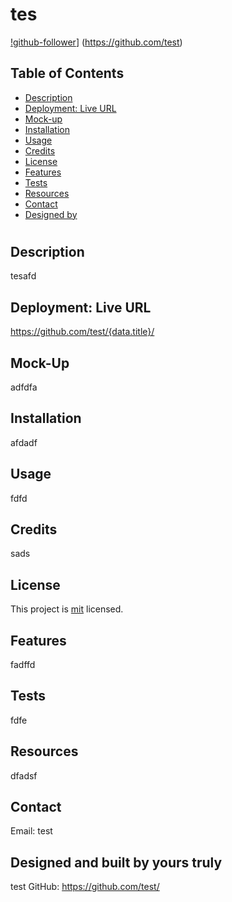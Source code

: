 
  # tes 
  [!github-follower](https://img.shields.io/github/followers/test?label=Follow&logoColor=lightgreye&style=social)]
  (https://github.com/test)

  ## Table of Contents 
  * [Description](#Description)
  * [Deployment: Live URL](#Deployment:-Live-URL)
  * [Mock-up](#Mock-up)
  * [Installation](#Installation)
  * [Usage](#Usage)
  * [Credits](#Credits)
  * [License](#License)
  * [Features](#Features)
  * [Tests](#Tests)
  * [Resources](#Resources)
  * [Contact](#Contact)
  * [Designed by](#Designed-and-built-by-yours-truly)
  #
  
  ## Description 
  tesafd 

  ## Deployment: Live URL
  https://github.com/test/{data.title}/ 

  ## Mock-Up
  adfdfa 

  ## Installation 
  afdadf 

  ## Usage 
  fdfd 

  ## Credits 
  sads 

  ## License 
  This project is [mit](https://choosealicense.com/licenses/mit/) licensed.

  ## Features
  fadffd 

  ## Tests
  fdfe 

  ## Resources
  dfadsf 

  ## Contact
  Email: test 

  ## Designed and built by yours truly
  test 
  GitHub: https://github.com/test/ 

  
